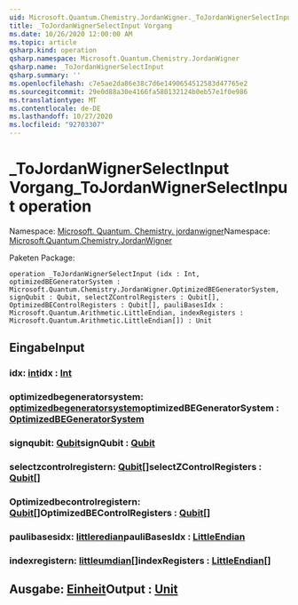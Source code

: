 ```yaml
---
uid: Microsoft.Quantum.Chemistry.JordanWigner._ToJordanWignerSelectInput
title: _ToJordanWignerSelectInput Vorgang
ms.date: 10/26/2020 12:00:00 AM
ms.topic: article
qsharp.kind: operation
qsharp.namespace: Microsoft.Quantum.Chemistry.JordanWigner
qsharp.name: _ToJordanWignerSelectInput
qsharp.summary: ''
ms.openlocfilehash: c7e5ae2da86e38c7d6e1490654512583d47765e2
ms.sourcegitcommit: 29e0d88a30e4166fa580132124b0eb57e1f0e986
ms.translationtype: MT
ms.contentlocale: de-DE
ms.lasthandoff: 10/27/2020
ms.locfileid: "92703307"
---
```

# <a name="_tojordanwignerselectinput-operation"></a><span data-ttu-id="3f845-102">_ToJordanWignerSelectInput Vorgang</span><span class="sxs-lookup"><span data-stu-id="3f845-102">_ToJordanWignerSelectInput operation</span></span>

<span data-ttu-id="3f845-103">Namespace: [Microsoft. Quantum. Chemistry. jordanwigner](xref:Microsoft.Quantum.Chemistry.JordanWigner)</span><span class="sxs-lookup"><span data-stu-id="3f845-103">Namespace: [Microsoft.Quantum.Chemistry.JordanWigner](xref:Microsoft.Quantum.Chemistry.JordanWigner)</span></span>

<span data-ttu-id="3f845-104">Paketen [](https://nuget.org/packages/)</span><span class="sxs-lookup"><span data-stu-id="3f845-104">Package: [](https://nuget.org/packages/)</span></span>




```qsharp
operation _ToJordanWignerSelectInput (idx : Int, optimizedBEGeneratorSystem : Microsoft.Quantum.Chemistry.JordanWigner.OptimizedBEGeneratorSystem, signQubit : Qubit, selectZControlRegisters : Qubit[], OptimizedBEControlRegisters : Qubit[], pauliBasesIdx : Microsoft.Quantum.Arithmetic.LittleEndian, indexRegisters : Microsoft.Quantum.Arithmetic.LittleEndian[]) : Unit
```


## <a name="input"></a><span data-ttu-id="3f845-105">Eingabe</span><span class="sxs-lookup"><span data-stu-id="3f845-105">Input</span></span>

### <a name="idx--int"></a><span data-ttu-id="3f845-106">idx: [int](xref:microsoft.quantum.lang-ref.int)</span><span class="sxs-lookup"><span data-stu-id="3f845-106">idx : [Int](xref:microsoft.quantum.lang-ref.int)</span></span>




### <a name="optimizedbegeneratorsystem--optimizedbegeneratorsystem"></a><span data-ttu-id="3f845-107">optimizedbegeneratorsystem: [optimizedbegeneratorsystem](xref:Microsoft.Quantum.Chemistry.JordanWigner.OptimizedBEGeneratorSystem)</span><span class="sxs-lookup"><span data-stu-id="3f845-107">optimizedBEGeneratorSystem : [OptimizedBEGeneratorSystem](xref:Microsoft.Quantum.Chemistry.JordanWigner.OptimizedBEGeneratorSystem)</span></span>




### <a name="signqubit--qubit"></a><span data-ttu-id="3f845-108">signqubit: [Qubit](xref:microsoft.quantum.lang-ref.qubit)</span><span class="sxs-lookup"><span data-stu-id="3f845-108">signQubit : [Qubit](xref:microsoft.quantum.lang-ref.qubit)</span></span>




### <a name="selectzcontrolregisters--qubit"></a><span data-ttu-id="3f845-109">selectzcontrolregistern: [Qubit](xref:microsoft.quantum.lang-ref.qubit)[]</span><span class="sxs-lookup"><span data-stu-id="3f845-109">selectZControlRegisters : [Qubit](xref:microsoft.quantum.lang-ref.qubit)[]</span></span>




### <a name="optimizedbecontrolregisters--qubit"></a><span data-ttu-id="3f845-110">Optimizedbecontrolregistern: [Qubit](xref:microsoft.quantum.lang-ref.qubit)[]</span><span class="sxs-lookup"><span data-stu-id="3f845-110">OptimizedBEControlRegisters : [Qubit](xref:microsoft.quantum.lang-ref.qubit)[]</span></span>




### <a name="paulibasesidx--littleendian"></a><span data-ttu-id="3f845-111">paulibasesidx: [littleredian](xref:Microsoft.Quantum.Arithmetic.LittleEndian)</span><span class="sxs-lookup"><span data-stu-id="3f845-111">pauliBasesIdx : [LittleEndian](xref:Microsoft.Quantum.Arithmetic.LittleEndian)</span></span>




### <a name="indexregisters--littleendian"></a><span data-ttu-id="3f845-112">indexregistern: [littleumdian](xref:Microsoft.Quantum.Arithmetic.LittleEndian)[]</span><span class="sxs-lookup"><span data-stu-id="3f845-112">indexRegisters : [LittleEndian](xref:Microsoft.Quantum.Arithmetic.LittleEndian)[]</span></span>





## <a name="output--unit"></a><span data-ttu-id="3f845-113">Ausgabe: [Einheit](xref:microsoft.quantum.lang-ref.unit)</span><span class="sxs-lookup"><span data-stu-id="3f845-113">Output : [Unit](xref:microsoft.quantum.lang-ref.unit)</span></span>

